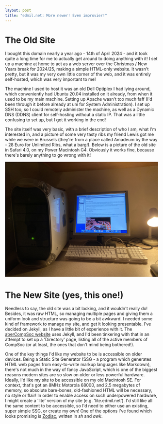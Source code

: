 ```yaml
---
layout: post
title: "edmil.net: More newer! Even improvier!"
---
```

# The Old Site
I bought this domain nearly a year ago - 14th of April 2024 - and it took quite a long time for me to actually get around to doing anything with it! I set up a machine at home to act as a web server over the Christmas / New Years break for 2024/25, making a simple HTML-only website. It wasn't pretty, but it was my very own little corner of the web, and it was entirely self-hosted, which was very important to me!

The machine I used to host it was an old Dell Optiplex I had lying around, which conveniently had Ubuntu 20.04 installed on it already, from when it used to be my main machine. Setting up Apache wasn't too much faff (I'd been through it before already at uni for System Administration). I set up SSH too, so I could remotely administer the machine, as well as a Dynamic DNS (DDNS) client for self-hosting without a static IP. That was a little confusing to set up, but I got it working in the end!

The site itself was very basic, with a brief description of who I am, what I'm interested in, and a picture of some very tasty ribs my friend Lewis got me while we were in Brussels (they're from a place called Amadeum by the way - 28 Euro for Unlimited Ribs, what a barg!). Below is a picture of the old site in Safari 4.0, on my Power Macintosh G4. Obviously it works fine, because there's barely anything to go wrong with it!

![edmil.net on my PowerMac G4](/assets/edmil.net_powermac.jpg)

# The New Site (yes, this one!)
Needless to say, the old site was a bit lacking, and it wouldn't really do! Besides, it was raw HTML, so managing multiple pages and giving them a uniform look and structure was going to be a bit awkward. I needed some kind of framework to manage my site, and get it looking presentable. I've decided on Jekyll, as I have a little bit of experience with it. The [aberCompSoc website](https://abercompsoc.github.io) uses Jekyll, and I'd been tinkering with that in an attempt to set up a 'Directory' page, listing all of the active members of CompSoc (or at least, the ones that don't mind being bothered!). 

One of the key things I'd like my website to be is accessible on older devices. Being a Static Site Generator (SSG - a program which generates HTML web pages from easy-to-write markup languages like Markdown), there's not much in the way of fancy JavaScript, which is one of the biggest reasons modern sites are so slow on older or less powerful hardware. 
Ideally, I'd like my site to be accessible on my old Macintosh SE. For context, that's got an 8MHz Motorola 68000, and 2.5 megabytes of memory, so absolute bare-bones, old-fashioned HTML will be necessary, no style or flair! In order to enable access on such underpowered hardware, I might create a 'lite' version of my site (e.g. 'lite.edmil.net'). I'd still like all the same content to be accessible, so I'd need to either use an existing, super simple SSG, or create my own! One of the options I've found which looks promising is [Zodiac](https://github.com/nuex/zodiac), written in _sh_ and _awk_.
